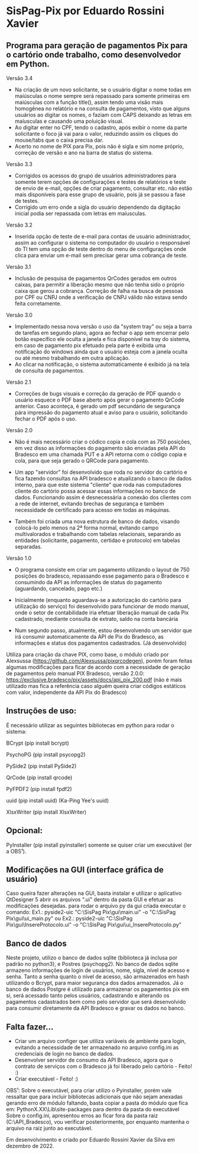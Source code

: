 # SisPag-Pix por Eduardo Rossini Xavier

## Programa para geração de pagamentos Pix para o cartório onde trabalho, como desenvolvedor em Python.

Versão 3.4
- Na criação de um novo solicitante, se o usuário digitar o nome todas em maiúsculas o nome sempre
será repassado para somente primeiras em maiúsculas com a função title(), assim tendo uma visão
mais homogênea no relatório e na consulta de pagamentos, visto que alguns usuários ao digitar os 
nomes, o faziam com CAPS deixando as letras em maíusculas e causando uma poluição visual.
- Ao digitar enter no CPF, tendo o cadastro, após exibir o nome da parte solicitante o foco já vai para
o valor, reduzindo assim os cliques do mouse/tabs que o caixa precisa dar.
- Acerto no nome de PIX para Pix, pois não é sigla e sim nome próprio, correção de versão e ano na 
barra de status do sistema.


Versão 3.3
- Corrigidos os acessos do grupo de usuários administradores para somente terem opções de configurações
e testes de relatórios e teste de envio de e-mail, opções de criar pagamento, consultar etc. não
estão mais disponíveis para esse grupo de usuário, pois já se passou a fase de testes.
- Corrigido um erro onde a sigla do usuário dependendo da digitação inicial podia ser repassada
com letras em maíusculas.

Versão 3.2
- Inserida opção de teste de e-mail para contas de usuário administrador, assim ao configurar
o sistema no computador do usuário o responsável do TI tem uma opção de teste dentro do
menu de configurações onde clica para enviar um e-mail sem precisar gerar uma cobrança de teste.

Versão 3.1
- Inclusão de pesquisa de pagamentos QrCodes gerados em outros caixas, para permitir a liberação
mesmo que não tenha sido o próprio caixa que gerou a cobrança. Correção de falha na
busca de pessoas por CPF ou CNPJ onde a verificação de CNPJ válido não estava sendo 
feita corretamente.

Versão 3.0
- Implementado nessa nova versão o uso da "system tray" ou seja a barra de tarefas em segundo plano,
agora ao fechar o app sem encerrar pelo botão específico ele oculta a janela e fica disponível na
tray do sistema, em caso de pagamento pix efetuado pela parte é exibida uma notificação do windows
ainda que o usuário esteja com a janela oculta ou até mesmo trabalhando em outra aplicação.
- Ao clicar na notificação, o sistema automaticamente é exibido já na tela de consulta de pagamentos.


Versão 2.1
- Correções de bugs visuais e correção da geração de PDF quando o usuário esquece o PDF base aberto
após gerar o pagamento QrCode anterior. Caso aconteça, é gerado um pdf secundário de segurança
pára impressão do pagamento atual e aviso para o usuário, solicitando fechar o PDF após o uso.

Versão 2.0
- Não é mais necessário criar o códico copia e cola com as 750 posições, em vez disso
as informações do pagamento são enviadas pela API do Bradesco em uma chamada PUT e a API retorna
com o código copia e cola, para que seja gerado o QRCode para pagamento.

- Um app "servidor" foi desenvolvido que roda no servidor do cartório e fica fazendo consultas 
na API bradesco e atualizando o banco de dados interno, para que este sistema "cliente" que
roda nas computadores cliente do cartório possa acessar essas informações no banco de dados.
Funcionando assim é desnecessária a conexão dos clientes com a rede de internet, evitando
brechas de segurança e também necessidade de certificado para acesso em todas as máquinas.

- Também foi criada uma nova estrutura de banco de dados, visando colocá-lo pelo menos na 
2ª forma normal, evitando campo multivalorados e trabalhando com tabelas relacionais, separando
as entidades (solicitante, pagamento, certidao e protocolo) em tabelas separadas.


Versão 1.0
- O programa consiste em criar um pagamento utilizando o layout de 750 posições do bradesco, 
repassando esse pagamento para o Bradesco e consumindo da API as informações de status do 
pagamento (aguardando, cancelado, pago etc.)

- Inicialmente (enquanto aguardava-se a autorização do cartório para utilização do serviço)
foi desenvolvido para funcionar de modo manual, onde o setor de contabilidade iria efetuar
liberação manual de cada Pix cadastrado, mediante consulta de extrato, saldo na conta bancária

- Num segundo passo, atualmente, estou desenvolvendo um servidor que irá consumir automaticamente
da API de Pix do Bradesco, as informações e status dos pagamentos cadastrados. (Já desenvolvido)

Utiliza para criação da chave PIX, como base, o módulo criado por Alexsussa 
(https://github.com/Alexsussa/pixqrcodegen), porém foram feitas algumas modificações
para ficar de acordo com a necessidade de geração de pagamentos pelo manual PIX Bradesco,
versão 2.0.0: https://exclusive.bradesco/pix/assets/docs/api_pix_200.pdf (não é mais utilizado
mas fica a referência caso alguém queira criar códigos estáticos com valor, independente da 
API Pix do Bradesco)




## Instruções de uso:

É necessário utilizar as seguintes bibliotecas em python para rodar o sistema:

BCrypt (pip install bcrypt)

PsychoPG (pip install psycopg2)

PySide2 (pip install PySide2)

QrCode (pip install qrcode)

PyFPDF2 (pip install fpdf2)

uuid (pip install uuid) (Ka-Ping Yee's uuid)

XlsxWriter (pip install XlsxWriter)


## Opcional:

PyInstaller (pip install pyinstaller) somente se quiser criar um executável (ler a OBS¹).


## Modificações na GUI (interface gráfica de usuário)
Caso queira fazer alterações na GUI, basta instalar e utilizar o aplicativo QtDesigner 5
abrir os arquivos ".ui" dentro da pasta GUI e efetuar as modificações desejadas.
para rodar o arquivo py da gui criada executar o comando: 
Ex1.: pyside2-uic "C:\SisPag Pix\gui\main.ui" -o "C:\SisPag Pix\gui\ui_main.py"
ou
Ex2.: pyside2-uic "C:\SisPag Pix\gui\InsereProtocolo.ui" -o "C:\SisPag Pix\gui\ui_InsereProtocolo.py"

## Banco de dados
Neste projeto, utilizo o banco de dados sqlite (biblioteca já inclusa por padrão no python3), e Postres (psychopg2).
No banco de dados sqlite armazeno informações de login de usuários, nome, sigla, nível de acesso e senha.
Tanto a senha quanto o nível de acesso, são armazenados em hash utilizando o Bcrypt, para maior segurança dos dados
armazenados. Já o banco de dados Postgre é utilizado para armazenar os pagamentos pix em si, será acessado tanto pelos usuários,
cadastrando e alterando os pagamentos cadastrados bem como pelo servidor que será desenvolvido para consumir diretamente da API
Bradesco e gravar os dados no banco.


## Falta fazer...
- Criar um arquivo configer que utiliza variáveis de ambiente para login, evitando a necessidade de 
ter armazenado no arquivo config.ini as credenciais de login no banco de dados.
- Desenvolver servidor de consumo da API Bradesco, agora que o contrato de serviços com o Bradesco
já foi liberado pelo cartório - Feito! :)
- Criar executável - Feito! :)

OBS¹: Sobre o executável, para criar utilizo o Pyinstaller, porém vale ressaltar que para incluir bibliotecas adicionais que não sejam anexadas gerando erro de módulo faltando, basta copiar
a pasta do módulo que fica em: PythonX.XX\Lib\site-packages para dentro da pasta do executável
Sobre o config.ini, apresentou erros ao ficar fora da pasta raiz (C:\API_Bradesco), vou verificar
posteriormente, por enquanto mantenha o arquivo na raiz junto ao executável.

Em desenvolvimento e criado por Eduardo Rossini Xavier da Silva em dezembro de 2022.

